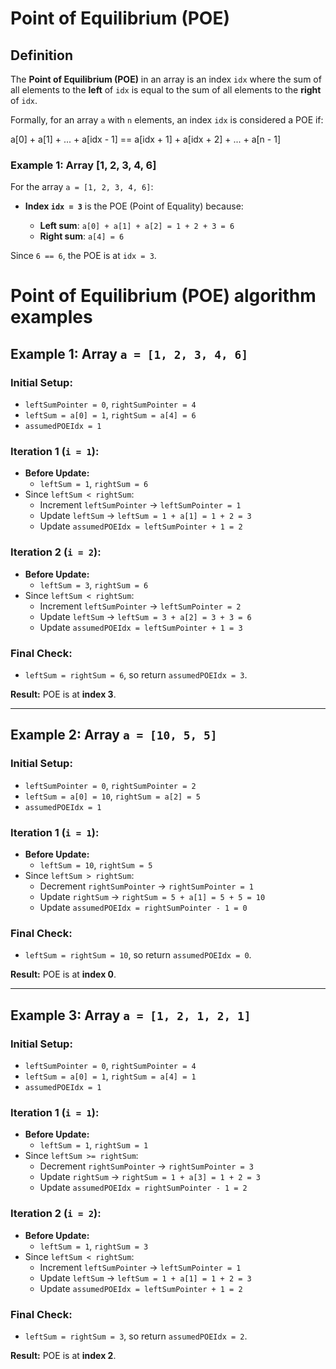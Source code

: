 # Point of Equilibrium (POE)

## Definition

The **Point of Equilibrium (POE)** in an array is an index `idx` where the sum of all elements to the **left** of `idx` is equal to the sum of all elements to the **right** of `idx`.

Formally, for an array `a` with `n` elements, an index `idx` is considered a POE if:

a[0] + a[1] + ... + a[idx - 1] == a[idx + 1] + a[idx + 2] + ... + a[n - 1]

### Example 1: Array [1, 2, 3, 4, 6]

For the array `a = [1, 2, 3, 4, 6]`:

- **Index `idx = 3`** is the POE (Point of Equality) because:

  - **Left sum**: `a[0] + a[1] + a[2] = 1 + 2 + 3 = 6`
  - **Right sum**: `a[4] = 6`

Since `6 == 6`, the POE is at `idx = 3`.

# Point of Equilibrium (POE) algorithm examples

## Example 1: Array `a = [1, 2, 3, 4, 6]`

### Initial Setup:

- `leftSumPointer = 0`, `rightSumPointer = 4`
- `leftSum = a[0] = 1`, `rightSum = a[4] = 6`
- `assumedPOEIdx = 1`

### Iteration 1 (`i = 1`):

- **Before Update:**
  - `leftSum = 1`, `rightSum = 6`
- Since `leftSum < rightSum`:
  - Increment `leftSumPointer` → `leftSumPointer = 1`
  - Update `leftSum` → `leftSum = 1 + a[1] = 1 + 2 = 3`
  - Update `assumedPOEIdx = leftSumPointer + 1 = 2`

### Iteration 2 (`i = 2`):

- **Before Update:**
  - `leftSum = 3`, `rightSum = 6`
- Since `leftSum < rightSum`:
  - Increment `leftSumPointer` → `leftSumPointer = 2`
  - Update `leftSum` → `leftSum = 3 + a[2] = 3 + 3 = 6`
  - Update `assumedPOEIdx = leftSumPointer + 1 = 3`

### Final Check:

- `leftSum = rightSum = 6`, so return `assumedPOEIdx = 3`.

**Result:** POE is at **index 3**.

---

## Example 2: Array `a = [10, 5, 5]`

### Initial Setup:

- `leftSumPointer = 0`, `rightSumPointer = 2`
- `leftSum = a[0] = 10`, `rightSum = a[2] = 5`
- `assumedPOEIdx = 1`

### Iteration 1 (`i = 1`):

- **Before Update:**
  - `leftSum = 10`, `rightSum = 5`
- Since `leftSum > rightSum`:
  - Decrement `rightSumPointer` → `rightSumPointer = 1`
  - Update `rightSum` → `rightSum = 5 + a[1] = 5 + 5 = 10`
  - Update `assumedPOEIdx = rightSumPointer - 1 = 0`

### Final Check:

- `leftSum = rightSum = 10`, so return `assumedPOEIdx = 0`.

**Result:** POE is at **index 0**.

---

## Example 3: Array `a = [1, 2, 1, 2, 1]`

### Initial Setup:

- `leftSumPointer = 0`, `rightSumPointer = 4`
- `leftSum = a[0] = 1`, `rightSum = a[4] = 1`
- `assumedPOEIdx = 1`

### Iteration 1 (`i = 1`):

- **Before Update:**
  - `leftSum = 1`, `rightSum = 1`
- Since `leftSum >= rightSum`:
  - Decrement `rightSumPointer` → `rightSumPointer = 3`
  - Update `rightSum` → `rightSum = 1 + a[3] = 1 + 2 = 3`
  - Update `assumedPOEIdx = rightSumPointer - 1 = 2`

### Iteration 2 (`i = 2`):

- **Before Update:**
  - `leftSum = 1`, `rightSum = 3`
- Since `leftSum < rightSum`:
  - Increment `leftSumPointer` → `leftSumPointer = 1`
  - Update `leftSum` → `leftSum = 1 + a[1] = 1 + 2 = 3`
  - Update `assumedPOEIdx = leftSumPointer + 1 = 2`

### Final Check:

- `leftSum = rightSum = 3`, so return `assumedPOEIdx = 2`.

**Result:** POE is at **index 2**.

```

```
